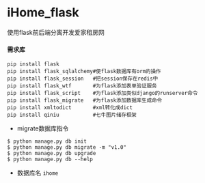 # iHome_flask
使用flask前后端分离开发爱家租房网


#### 需求库
```
pip install flask
pip install flask_sqlalchemy#使flask数据库有orm的操作
pip install flask_session   #把session保存在redis中
pip install flask_wtf       #为flask添加表单验证服务
pip install flask_script    #为flask添加类似django的runserver命令
pip install flask_migrate   #为flask添加数据库生成命令
pip install xmltodict       #xml转化成dict
pip install qiniu           #七牛图片储存框架
```

- migrate数据库指令
```
$ python manage.py db init
$ python manage.py db migrate -m "v1.0"
$ python manage.py db upgrade
$ python manage.py db --help
``` 

- 数据库名
`ihome`